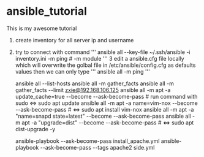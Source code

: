 # ansible_tutorial
This is my awesome tutorial

1. create inventory for all server ip and username
2. try to connect with command 
''' 
    ansible all --key-file ~/.ssh/ansible -i inventory.ini -m ping  # -m module
'''
3 edit a ansible.cfg file locally which will overwrite the golbal file in /etc/ansible/config.cfg as defaults values then we can only type
'''
    ansible all -m ping
'''

    ansible all --list-hosts
    ansible all -m gather_facts
    ansible all -m gather_facts --limit zxie@192.168.106.125
    ansible all -m apt -a update_cache=true --become --ask-become-pass # run command with sudo  <=> sudo apt update
    ansible all -m apt -a name=vim-nox --become --ask-become-pass # <=> sudo apt install vim-nox
    ansible all -m apt -a "name=snapd state=latest" --become --ask-become-pass
    ansible all -m apt -a "upgrade=dist" --become --ask-become-pass # <=> sudo apt dist-upgrade -y


    ansible-playbook --ask-become-pass install_apache.yml
    ansible-playbook --ask-become-pass --tags apache2 side.yml
    
